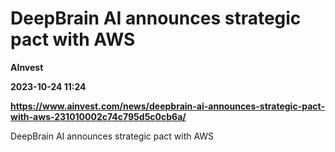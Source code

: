 # DeepBrain AI announces strategic pact with AWS
**AInvest**

**2023-10-24 11:24**

**https://www.ainvest.com/news/deepbrain-ai-announces-strategic-pact-with-aws-231010002c74c795d5c0cb6a/**

DeepBrain AI announces strategic pact with AWS